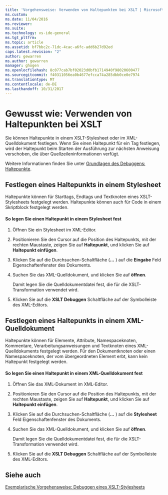 ```yaml
---
title: 'Vorgehensweise: Verwenden von Haltepunkten bei XSLT | Microsoft Docs'
ms.custom: 
ms.date: 11/04/2016
ms.reviewer: 
ms.suite: 
ms.technology: vs-ide-general
ms.tgt_pltfrm: 
ms.topic: article
ms.assetid: bf7bbc2c-71dc-4cac-a6fc-add6b27d92ed
caps.latest.revision: "2"
author: gewarren
ms.author: gewarren
manager: ghogen
ms.openlocfilehash: 8c077cab7bf02023d0bfb1714940f98020600477
ms.sourcegitcommit: f40311056ea0b4677efcca74a285dbb0ce0e7974
ms.translationtype: MT
ms.contentlocale: de-DE
ms.lasthandoff: 10/31/2017
---
```

# <a name="how-to-use-breakpoints-with-xslt"></a>Gewusst wie: Verwenden von Haltepunkten bei XSLT
Sie können Haltepunkte in einem XSLT-Stylesheet oder im XML-Quelldokument festlegen. Wenn Sie einen Haltepunkt für ein Tag festlegen, wird der Haltepunkt beim Starten der Ausführung zur nächsten Anweisung verschoben, die über Quellzeileninformationen verfügt.  
  
 Weitere Informationen finden Sie unter [Grundlagen des Debuggens: Haltepunkte](http://msdn.microsoft.com/en-us/752a02c2-0ac7-4c8b-aa1b-4b2b3b21152e).  
  
## <a name="set-a-breakpoint-in-a-style-sheet"></a>Festlegen eines Haltepunkts in einem Stylesheet  
 Haltepunkte können für Starttags, Endtags und Textknoten eines XSLT-Stylesheets festgelegt werden. Haltepunkte können auch für Code in einem Skriptblock festgelegt werden.  
  
#### <a name="to-set-a-breakpoint-in-a-style-sheet"></a>So legen Sie einen Haltepunkt in einem Stylesheet fest  
  
1.  Öffnen Sie ein Stylesheet im XML-Editor.  
  
2.  Positionieren Sie den Cursor auf die Position des Haltepunkts, mit der rechten Maustaste, zeigen Sie auf **Haltepunkt**, und klicken Sie auf **Haltepunkt einfügen**.  
  
3.  Klicken Sie auf die Durchsuchen-Schaltfläche (**...** ) auf die **Eingabe** Feld Eigenschaftenfenster des Dokuments.  
  
4.  Suchen Sie das XML-Quelldokument, und klicken Sie auf **öffnen**.  
  
     Damit legen Sie die Quelldokumentdatei fest, die für die XSLT-Transformation verwendet wird.  
  
5.  Klicken Sie auf die **XSLT Debuggen** Schaltfläche auf der Symbolleiste des XML-Editors.  
  
## <a name="set-a-breakpoint-in-an-xml-source-document"></a>Festlegen eines Haltepunkts in einem XML-Quelldokument  
 Haltepunkte können für Elemente, Attribute, Namespaceknoten, Kommentare, Verarbeitungsanweisungen und Textknoten eines XML-Quelldokuments festgelegt werden. Für den Dokumentknoten oder einen Namespaceknoten, der vom übergeordneten Element erbt, kann kein Haltepunkt festgelegt werden.  
  
#### <a name="to-set-a-breakpoint-in-an-xml-source-document"></a>So legen Sie einen Haltepunkt in einem XML-Quelldokument fest  
  
1.  Öffnen Sie das XML-Dokument im XML-Editor.  
  
2.  Positionieren Sie den Cursor auf die Position des Haltepunkts, mit der rechten Maustaste, zeigen Sie auf **Haltepunkt**, und klicken Sie auf **Haltepunkt einfügen**.  
  
3.  Klicken Sie auf die Durchsuchen-Schaltfläche (**...** ) auf die **Stylesheet** Feld Eigenschaftenfenster des Dokuments.  
  
4.  Suchen Sie das XML-Quelldokument, und klicken Sie auf **öffnen**.  
  
     Damit legen Sie die Quelldokumentdatei fest, die für die XSLT-Transformation verwendet wird.  
  
5.  Klicken Sie auf die **XSLT Debuggen** Schaltfläche auf der Symbolleiste des XML-Editors.  
  
## <a name="see-also"></a>Siehe auch  
 [Exemplarische Vorgehensweise: Debuggen eines XSLT-Stylesheets](../xml-tools/walkthrough-debug-an-xslt-style-sheet.md)
